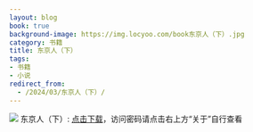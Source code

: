 ```yaml
---
layout: blog
book: true
background-image: https://img.locyoo.com/book东京人（下）.jpg
category: 书籍
title: 东京人（下）
tags:
- 书籍
- 小说
redirect_from:
  - /2024/03/东京人（下）/
---
```

![](https://img.locyoo.com/book东京人（下）.jpg)
东京人（下）: <a name = "ref1" href="https://url18.ctfile.com/f/50983618-1457809415-22f3c7?p=3619">点击下载</a>，访问密码请点击右上方“关于”自行查看